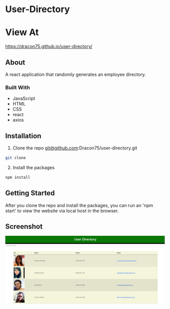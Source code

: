 # User-Directory

# View At
https://dracon75.github.io/user-directory/

## About 

A react application that randomly generates an employee directory.

### Built With

* JavaScript
* HTML
* CSS
* react
* axios

## Installation

1. Clone the repo git@github.com:Dracon75/user-directory.git

```sh
git clone 
```

2. Install the packages

```sh
npm install
```

## Getting Started

After you clone the repo and install the packages, you can run an 'npm start' to view the website via local host in the browser.

## Screenshot 

<img src='public\User-directory_screenshot.PNG'>